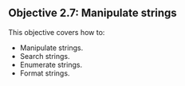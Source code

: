 ## Objective 2.7: Manipulate strings

This objective covers how to:
 * Manipulate strings.
 * Search strings.
 * Enumerate strings.
 * Format strings.